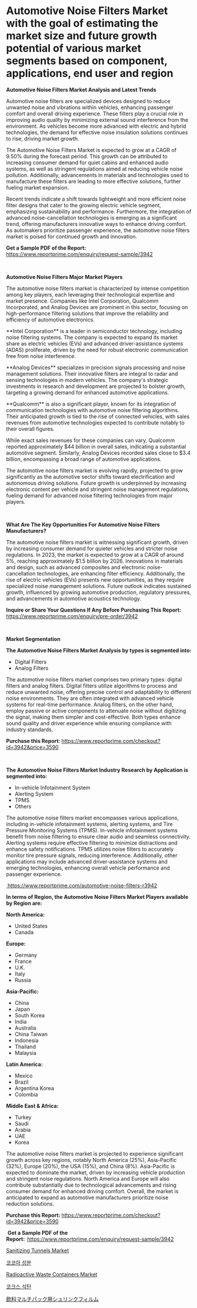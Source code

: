 <p><h1>Automotive Noise Filters Market with the goal of estimating the market size and future growth potential of various market segments based on component, applications, end user and region</h1></p><p><strong>Automotive Noise Filters Market Analysis and Latest Trends</strong></p>
<p><p>Automotive noise filters are specialized devices designed to reduce unwanted noise and vibrations within vehicles, enhancing passenger comfort and overall driving experience. These filters play a crucial role in improving audio quality by minimizing external sound interference from the environment. As vehicles become more advanced with electric and hybrid technologies, the demand for effective noise insulation solutions continues to rise, driving market growth.</p><p>The Automotive Noise Filters Market is expected to grow at a CAGR of 9.50% during the forecast period. This growth can be attributed to increasing consumer demand for quiet cabins and enhanced audio systems, as well as stringent regulations aimed at reducing vehicle noise pollution. Additionally, advancements in materials and technologies used to manufacture these filters are leading to more effective solutions, further fueling market expansion.</p><p>Recent trends indicate a shift towards lightweight and more efficient noise filter designs that cater to the growing electric vehicle segment, emphasizing sustainability and performance. Furthermore, the integration of advanced noise-cancellation technologies is emerging as a significant trend, offering manufacturers innovative ways to enhance driving comfort. As automakers prioritize passenger experience, the automotive noise filters market is poised for continued growth and innovation.</p></p>
<p><strong>Get a Sample PDF of the Report:&nbsp;</strong> <a href="https://www.reportprime.com/enquiry/request-sample/3942">https://www.reportprime.com/enquiry/request-sample/3942</a></p>
<p>&nbsp;</p>
<p><strong>Automotive Noise Filters Major Market Players</strong></p>
<p><p>The automotive noise filters market is characterized by intense competition among key players, each leveraging their technological expertise and market presence. Companies like Intel Corporation, Qualcomm Incorporated, and Analog Devices are prominent in this sector, focusing on high-performance filtering solutions that improve the reliability and efficiency of automotive electronics.</p><p>**Intel Corporation** is a leader in semiconductor technology, including noise filtering systems. The company is expected to expand its market share as electric vehicles (EVs) and advanced driver-assistance systems (ADAS) proliferate, driven by the need for robust electronic communication free from noise interference.</p><p>**Analog Devices** specializes in precision signals processing and noise management solutions. Their innovative filters are integral to radar and sensing technologies in modern vehicles. The company's strategic investments in research and development are projected to bolster growth, targeting a growing demand for enhanced automotive applications.</p><p>**Qualcomm** is also a significant player, known for its integration of communication technologies with automotive noise filtering algorithms. Their anticipated growth is tied to the rise of connected vehicles, with sales revenues from automotive technologies expected to contribute notably to their overall figures.</p><p>While exact sales revenues for these companies can vary, Qualcomm reported approximately $44 billion in overall sales, indicating a substantial automotive segment. Similarly, Analog Devices recorded sales close to $3.4 billion, encompassing a broad range of automotive applications.</p><p>The automotive noise filters market is evolving rapidly, projected to grow significantly as the automotive sector shifts toward electrification and autonomous driving solutions. Future growth is underpinned by increasing electronic content per vehicle and stringent noise management regulations, fueling demand for advanced noise filtering technologies from major players.</p></p>
<p>&nbsp;</p>
<p><strong>What Are The Key Opportunities For Automotive Noise Filters Manufacturers?</strong></p>
<p><p>The automotive noise filters market is witnessing significant growth, driven by increasing consumer demand for quieter vehicles and stricter noise regulations. In 2023, the market is expected to grow at a CAGR of around 5%, reaching approximately $1.5 billion by 2026. Innovations in materials and design, such as advanced composites and electronic noise-cancellation technologies, are enhancing filter efficiency. Additionally, the rise of electric vehicles (EVs) presents new opportunities, as they require specialized noise management solutions. Future outlook indicates sustained growth, influenced by growing automotive production, regulatory pressures, and advancements in automotive acoustics technology.</p></p>
<p><strong>Inquire or Share Your Questions If Any Before Purchasing This Report:</strong> <a href="https://www.reportprime.com/enquiry/pre-order/3942">https://www.reportprime.com/enquiry/pre-order/3942</a></p>
<p>&nbsp;</p>
<p><strong>Market Segmentation</strong></p>
<p><strong>The Automotive Noise Filters Market Analysis by types is segmented into:</strong></p>
<p><ul><li>Digital Filters</li><li>Analog Filters</li></ul></p>
<p><p>The automotive noise filters market comprises two primary types: digital filters and analog filters. Digital filters utilize algorithms to process and reduce unwanted noise, offering precise control and adaptability to different noise environments. They are often integrated with advanced vehicle systems for real-time performance. Analog filters, on the other hand, employ passive or active components to attenuate noise without digitizing the signal, making them simpler and cost-effective. Both types enhance sound quality and driver experience while ensuring compliance with industry standards.</p></p>
<p><strong>Purchase this Report:&nbsp;</strong><a href="https://www.reportprime.com/checkout?id=3942&price=3590">https://www.reportprime.com/checkout?id=3942&price=3590</a></p>
<p>&nbsp;</p>
<p><strong>The Automotive Noise Filters Market Industry Research by Application is segmented into:</strong></p>
<p><ul><li>In-vehicle Infotainment System</li><li>Alerting System</li><li>TPMS</li><li>Others</li></ul></p>
<p><p>The automotive noise filters market encompasses various applications, including in-vehicle infotainment systems, alerting systems, and Tire Pressure Monitoring Systems (TPMS). In-vehicle infotainment systems benefit from noise filtering to ensure clear audio and seamless connectivity. Alerting systems require effective filtering to minimize distractions and enhance safety notifications. TPMS utilizes noise filters to accurately monitor tire pressure signals, reducing interference. Additionally, other applications may include advanced driver-assistance systems and emerging technologies, enhancing overall vehicle performance and passenger experience.</p></p>
<p><a href="https://www.reportprime.com/automotive-noise-filters-r3942">&nbsp;https://www.reportprime.com/automotive-noise-filters-r3942</a></p>
<p><strong>In terms of Region, the Automotive Noise Filters Market Players available by Region are:</strong></p>
<p>
    <p> <strong> North America: </strong>
        <ul>
            <li>United States</li>
            <li>Canada</li>
        </ul>
        </p> 
    <p> <strong> Europe: </strong>
        <ul>
            <li>Germany</li>
            <li>France</li>
            <li>U.K.</li>
            <li>Italy</li>
            <li>Russia</li>
        </ul>
        </p> 
    <p> <strong> Asia-Pacific: </strong>
        <ul>
            <li>China</li>
            <li>Japan</li>
            <li>South Korea</li>
            <li>India</li>
            <li>Australia</li>
            <li>China Taiwan</li>
            <li>Indonesia</li>
            <li>Thailand</li>
            <li>Malaysia</li>
        </ul>
        </p> 
    <p> <strong> Latin America: </strong>
        <ul>
            <li>Mexico</li>
            <li>Brazil</li>
            <li>Argentina Korea</li>
            <li>Colombia</li>
        </ul>
        </p> 
    <p> <strong> Middle East & Africa: </strong>
        <ul>
            <li>Turkey</li>
            <li>Saudi</li>
            <li>Arabia</li>
            <li>UAE</li>
            <li>Korea</li>
        </ul>
    </p>
    </p>
<p><p>The automotive noise filters market is projected to experience significant growth across key regions, notably North America (25%), Asia-Pacific (32%), Europe (20%), the USA (15%), and China (8%). Asia-Pacific is expected to dominate the market, driven by increasing vehicle production and stringent noise regulations. North America and Europe will also contribute substantially due to technological advancements and rising consumer demand for enhanced driving comfort. Overall, the market is anticipated to expand as automotive manufacturers prioritize noise reduction solutions.</p></p>
<p><strong>Purchase this Report: </strong><a href="https://www.reportprime.com/checkout?id=3942&price=3590">https://www.reportprime.com/checkout?id=3942&price=3590</a></p>
<p>&nbsp;<strong>Get a Sample PDF of the Report:&nbsp;&nbsp;</strong><a href="https://www.reportprime.com/enquiry/request-sample/3942">https://www.reportprime.com/enquiry/request-sample/3942</a></p>
<p><strong></strong></p>
<p><p><a href="https://medium.com/@jasmine.wilson5656/market-leaders-and-laggards-global-sanitizing-tunnels-market-trends-and-forecast-2024-2031-8903a2b1cacd">Sanitizing Tunnels Market</a></p><p><a href="https://loganorozco7.medium.com/%EC%A0%84%EC%84%B8%EA%B3%84-%EC%BD%94%EC%BD%94%EC%95%84-%EC%9B%90%EB%A3%8C%EC%97%90-%EB%8C%80%ED%95%9C-%EA%B4%80%EC%A0%90-%EC%8B%9C%EC%9E%A5-%EB%8F%99%ED%96%A5-%EB%8F%84%EC%A0%84-%EA%B3%BC%EC%A0%9C-%EB%B0%8F-%EC%A0%84%EB%A7%9D-2024-2031-2b1e9f8e2942">코코아 성분</a></p><p><a href="https://medium.com/@jasmine.wilson5656/radioactive-waste-containers-market-forecasts-market-trends-and-impact-analysis-2024-2031-922728678e3b">Radioactive Waste Containers Market</a></p><p><a href="https://loganorozco7.medium.com/%EA%B8%80%EB%A1%9C%EB%B2%8C-%EC%BD%94%ED%82%B9-%EC%84%9D%ED%83%84-%EC%8B%9C%EC%9E%A5-%EA%B8%B0%ED%9A%8C-%EB%B0%8F-2024%EB%85%84%EB%B6%80%ED%84%B0-2031%EB%85%84%EA%B9%8C%EC%A7%80%EC%9D%98-%EC%A0%84%EB%A7%9D-76e16788be5d">코크스 석탄</a></p><p><a href="https://medium.com/@leigh4852023/%E3%83%99%E3%83%90%E3%83%AC%E3%83%83%E3%82%B8%E3%83%9E%E3%83%AB%E3%83%81%E3%83%91%E3%83%83%E3%82%AF%E7%94%A8%E3%81%AE%E3%82%B0%E3%83%AD%E3%83%BC%E3%83%90%E3%83%AB%E3%82%B7%E3%83%A5%E3%83%AA%E3%83%B3%E3%82%AF%E3%83%95%E3%82%A3%E3%83%AB%E3%83%A0%E5%B8%82%E5%A0%B4%E3%81%AE%E3%83%88%E3%83%AC%E3%83%B3%E3%83%89-%E6%88%90%E9%95%B7%E6%A9%9F%E4%BC%9A%E3%81%A8%E8%AA%B2%E9%A1%8C%E3%81%AB%E3%81%A4%E3%81%84%E3%81%A6%E3%81%AE%E6%B4%9E%E5%AF%9F-2024%E5%B9%B4%E3%81%8B%E3%82%892031%E5%B9%B4%E3%81%BE%E3%81%A7%E3%81%AE%E4%BA%88%E6%B8%AC-7f76922b9a7f">飲料マルチパック用シュリンクフィルム</a></p></p>